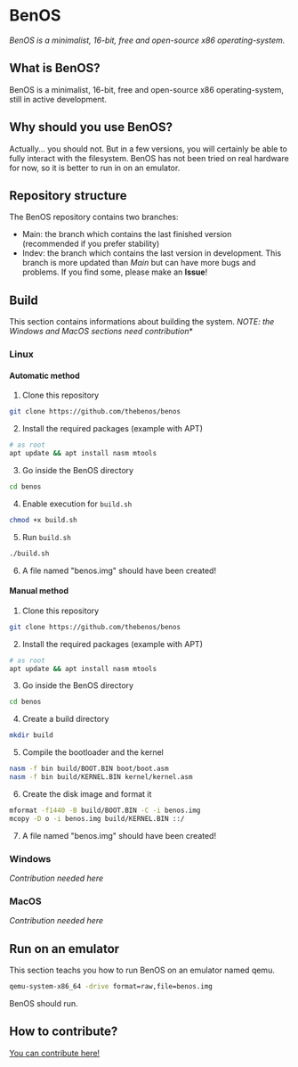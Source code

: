 # BenOS

*BenOS is a minimalist, 16-bit, free and open-source x86 operating-system.*

## What is BenOS?
BenOS is a minimalist, 16-bit, free and open-source x86 operating-system, still in active development.

## Why should you use BenOS?
Actually... you should not. But in a few versions, you will certainly be able to fully interact with the filesystem. BenOS has not been tried on real hardware for now, so it is better to run in on an emulator.

## Repository structure
The BenOS repository contains two branches:
- Main: the branch which contains the last finished version (recommended if you prefer stability)
- Indev: the branch which contains the last version in development. This branch is more updated than *Main* but can have more bugs and problems. If you find some, please make an **Issue**!

## Build
This section contains informations about building the system.
*NOTE: the Windows and MacOS sections need contribution**

### Linux
#### Automatic method
1. Clone this repository
```bash
git clone https://github.com/thebenos/benos
```
2. Install the required packages (example with APT)
```bash
# as root
apt update && apt install nasm mtools
```
3. Go inside the BenOS directory
```bash
cd benos
```
4. Enable execution for `build.sh`
```bash
chmod +x build.sh
```
5. Run `build.sh`
```bash
./build.sh
```
6. A file named "benos.img" should have been created!

#### Manual method
1. Clone this repository
```bash
git clone https://github.com/thebenos/benos
```
2. Install the required packages (example with APT)
```bash
# as root
apt update && apt install nasm mtools
```
3. Go inside the BenOS directory
```bash
cd benos
```
4. Create a build directory
```bash
mkdir build
```
5. Compile the bootloader and the kernel
```bash
nasm -f bin build/BOOT.BIN boot/boot.asm
nasm -f bin build/KERNEL.BIN kernel/kernel.asm
```
6. Create the disk image and format it
```bash
mformat -f1440 -B build/BOOT.BIN -C -i benos.img
mcopy -D o -i benos.img build/KERNEL.BIN ::/
```

7. A file named "benos.img" should have been created!

### Windows
*Contribution needed here*
### MacOS
*Contribution needed here*

## Run on an emulator
This section teachs you how to run BenOS on an emulator named qemu.
```bash
qemu-system-x86_64 -drive format=raw,file=benos.img
```
BenOS should run.

## How to contribute?
[You can contribute here!](CONTRIBUTING.md)
